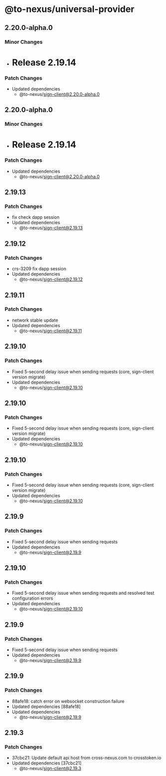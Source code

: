 # @to-nexus/universal-provider

## 2.20.0-alpha.0

### Minor Changes

- # Release 2.19.14

### Patch Changes

- Updated dependencies
  - @to-nexus/sign-client@2.20.0-alpha.0

## 2.20.0-alpha.0

### Minor Changes

- # Release 2.19.14

### Patch Changes

- Updated dependencies
  - @to-nexus/sign-client@2.20.0-alpha.0

## 2.19.13

### Patch Changes

- fix check dapp session
- Updated dependencies
  - @to-nexus/sign-client@2.19.13

## 2.19.12

### Patch Changes

- crs-3209 fix dapp session
- Updated dependencies
  - @to-nexus/sign-client@2.19.12

## 2.19.11

### Patch Changes

- network stable update
- Updated dependencies
  - @to-nexus/sign-client@2.19.11

## 2.19.10

### Patch Changes

- Fixed 5-second delay issue when sending requests (core, sign-client version migrate)
- Updated dependencies
  - @to-nexus/sign-client@2.19.10

## 2.19.10

### Patch Changes

- Fixed 5-second delay issue when sending requests (core, sign-client version migrate)
- Updated dependencies
  - @to-nexus/sign-client@2.19.10

## 2.19.10

### Patch Changes

- Fixed 5-second delay issue when sending requests (core, sign-client version migrate)
- Updated dependencies
  - @to-nexus/sign-client@2.19.10

## 2.19.9

### Patch Changes

- Fixed 5-second delay issue when sending requests
- Updated dependencies
  - @to-nexus/sign-client@2.19.9

## 2.19.10

### Patch Changes

- Fixed 5-second delay issue when sending requests and resolved test configuration errors
- Updated dependencies
  - @to-nexus/sign-client@2.19.10

## 2.19.9

### Patch Changes

- Fixed 5-second delay issue when sending requests
- Updated dependencies
  - @to-nexus/sign-client@2.19.9

## 2.19.9

### Patch Changes

- 88afe18: catch error on websocket construction failure
- Updated dependencies [88afe18]
- Updated dependencies
  - @to-nexus/sign-client@2.19.9

## 2.19.3

### Patch Changes

- 37cbc21: Update default api host from cross-nexus.com to crosstoken.io
- Updated dependencies [37cbc21]
  - @to-nexus/sign-client@2.19.3
